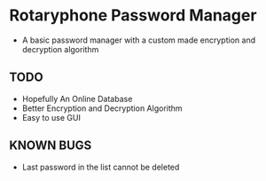 # Rotaryphone Password Manager

* A basic password manager with a custom made encryption and decryption algorithm

## TODO
* Hopefully An Online Database
* Better Encryption and Decryption Algorithm
* Easy to use GUI


## KNOWN BUGS
* Last password in the list cannot be deleted
